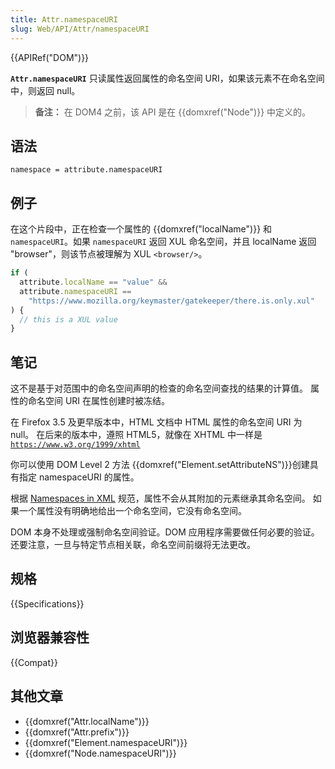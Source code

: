 ```yaml
---
title: Attr.namespaceURI
slug: Web/API/Attr/namespaceURI
---
```


{{APIRef("DOM")}}

**`Attr.namespaceURI`** 只读属性返回属性的命名空间 URI，如果该元素不在命名空间中，则返回 null。

> **备注：** 在 DOM4 之前，该 API 是在 {{domxref("Node")}} 中定义的。

## 语法

```
namespace = attribute.namespaceURI
```

## 例子

在这个片段中，正在检查一个属性的 {{domxref("localName")}} 和 `namespaceURI`。如果 `namespaceURI` 返回 XUL 命名空间，并且 localName 返回 "browser"，则该节点被理解为 XUL `<browser/>`。

```js
if (
  attribute.localName == "value" &&
  attribute.namespaceURI ==
    "https://www.mozilla.org/keymaster/gatekeeper/there.is.only.xul"
) {
  // this is a XUL value
}
```

## 笔记

这不是基于对范围中的命名空间声明的检查的命名空间查找的结果的计算值。
属性的命名空间 URI 在属性创建时被冻结。

在 Firefox 3.5 及更早版本中，HTML 文档中 HTML 属性的命名空间 URI 为 null。
在后来的版本中，遵照 HTML5，就像在 XHTML 中一样是[`https://www.w3.org/1999/xhtml`](https://www.w3.org/1999/xhtml)

你可以使用 DOM Level 2 方法 {{domxref("Element.setAttributeNS")}}创建具有指定 namespaceURI 的属性。

根据 [Namespaces in XML](https://www.w3.org/TR/xml-names11/) 规范，属性不会从其附加的元素继承其命名空间。
如果一个属性没有明确地给出一个命名空间，它没有命名空间。

DOM 本身不处理或强制命名空间验证。DOM 应用程序需要做任何必要的验证。
还要注意，一旦与特定节点相关联，命名空间前缀将无法更改。

## 规格

{{Specifications}}

## 浏览器兼容性

{{Compat}}

## 其他文章

- {{domxref("Attr.localName")}}
- {{domxref("Attr.prefix")}}
- {{domxref("Element.namespaceURI")}}
- {{domxref("Node.namespaceURI")}}
